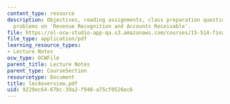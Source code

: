 ```yaml
---
content_type: resource
description: Objectives, reading assignments, class preparation questions, optional
  problems on 'Revenue Recognition and Accounts Receivable'.
file: https://ol-ocw-studio-app-qa.s3.amazonaws.com/courses/15-514-financial-and-managerial-accounting-summer-2003/9229ec6467bc39a2f948a75cf0526ec6_lec4overview.pdf
file_type: application/pdf
learning_resource_types:
- Lecture Notes
ocw_type: OCWFile
parent_title: Lecture Notes
parent_type: CourseSection
resourcetype: Document
title: lec4overview.pdf
uid: 9229ec64-67bc-39a2-f948-a75cf0526ec6
---
```

